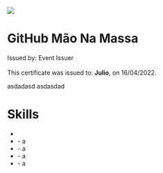 <body>
<main id=root>
<div><div><div>
<p><img src=
"
https://creds.arruda.io/events/github_mao_na_massa/badge.png
"
 /></p>
</div></div></div>
<div><div><div><div><div><div>
<h1>GitHub Mão Na Massa</h1>
<div><div>Issued by: Event Issuer</div><div>&nbsp;</div>
<div>This certificate was issued to: <strong>Julio</strong>, on 16/04/2022.</div>
</div></div>
<p>asdadasd asdasdad</p>
</div><div>
<h1>Skills</h1>
<ul><li></li>
<li>- a</li>
<li>- a</li>
<li>- a</li>
<li>- a</li></ul>
</div><div>&nbsp;</div></div></div></div></div></main></body>
